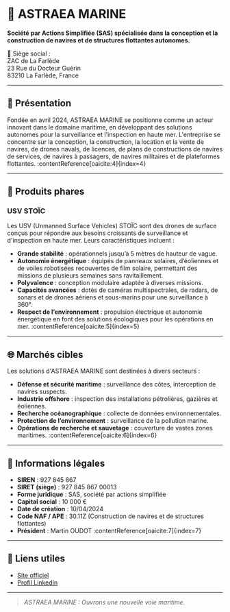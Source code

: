 # 🌊 ASTRAEA MARINE

**Société par Actions Simplifiée (SAS) spécialisée dans la conception et la construction de navires et de structures flottantes autonomes.**

📍 Siège social :  
ZAC de La Farlède  
23 Rue du Docteur Guérin  
83210 La Farlède, France

---

## 🧭 Présentation

Fondée en avril 2024, ASTRAEA MARINE se positionne comme un acteur innovant dans le domaine maritime, en développant des solutions autonomes pour la surveillance et l'inspection en haute mer. L'entreprise se concentre sur la conception, la construction, la location et la vente de navires, de drones navals, de licences, de plans de constructions de navires de services, de navires à passagers, de navires militaires et de plateformes flottantes. :contentReference[oaicite:4]{index=4}

---

## 🚀 Produits phares

### USV STOÏC

Les USV (Unmanned Surface Vehicles) STOÏC sont des drones de surface conçus pour répondre aux besoins croissants de surveillance et d'inspection en haute mer. Leurs caractéristiques incluent :

- **Grande stabilité** : opérationnels jusqu’à 5 mètres de hauteur de vague.
- **Autonomie énergétique** : équipés de panneaux solaires, d’éoliennes et de voiles robotisées recouvertes de film solaire, permettant des missions de plusieurs semaines sans ravitaillement.
- **Polyvalence** : conception modulaire adaptée à diverses missions.
- **Capacités avancées** : dotés de caméras multispectrales, de radars, de sonars et de drones aériens et sous-marins pour une surveillance à 360°.
- **Respect de l’environnement** : propulsion électrique et autonomie énergétique en font des solutions écologiques pour les opérations en mer. :contentReference[oaicite:5]{index=5}

---

## 🌐 Marchés cibles

Les solutions d'ASTRAEA MARINE sont destinées à divers secteurs :

- **Défense et sécurité maritime** : surveillance des côtes, interception de navires suspects.
- **Industrie offshore** : inspection des installations pétrolières, gazières et éoliennes.
- **Recherche océanographique** : collecte de données environnementales.
- **Protection de l’environnement** : surveillance de la pollution marine.
- **Opérations de recherche et sauvetage** : couverture de vastes zones maritimes. :contentReference[oaicite:6]{index=6}

---

## 📄 Informations légales

- **SIREN** : 927 845 867
- **SIRET (siège)** : 927 845 867 00013
- **Forme juridique** : SAS, société par actions simplifiée
- **Capital social** : 10 000 €
- **Date de création** : 10/04/2024
- **Code NAF / APE** : 30.11Z (Construction de navires et de structures flottantes)
- **Président** : Martin OUDOT :contentReference[oaicite:7]{index=7}

---

## 🔗 Liens utiles

- [Site officiel](https://www.astraea-marine.com/)
- [Profil LinkedIn](https://www.linkedin.com/company/astraea-marine)

---

> *ASTRAEA MARINE : Ouvrons une nouvelle voie maritime.*

